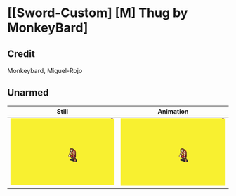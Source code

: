 # [\[Sword-Custom\] \[M\] Thug by MonkeyBard]

## Credit

Monkeybard, Miguel-Rojo

## Unarmed

| Still | Animation |
| :---: | :-------: |
| ![Unarmed still](./Unarmed_000.png) | ![Unarmed animation](./Unarmed.gif) |
